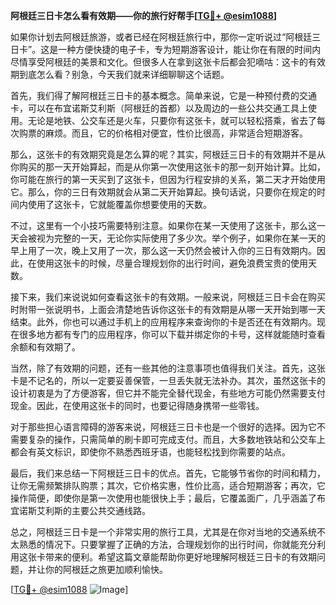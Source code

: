 **阿根廷三日卡怎么看有效期——你的旅行好帮手[[TG💪+ @esim1088](https://t.me/s/esim1088)]**

如果你计划去阿根廷旅游，或者已经在阿根廷旅行中，那你一定听说过“阿根廷三日卡”。这是一种方便快捷的电子卡，专为短期游客设计，能让你在有限的时间内尽情享受阿根廷的美景和文化。但很多人在拿到这张卡后都会犯嘀咕：这卡的有效期到底怎么看？别急，今天我们就来详细聊聊这个话题。

首先，我们得了解阿根廷三日卡的基本概念。简单来说，它是一种预付费的交通卡，可以在布宜诺斯艾利斯（阿根廷的首都）以及周边的一些公共交通工具上使用。无论是地铁、公交车还是火车，只要你有这张卡，就可以轻松搭乘，省去了每次购票的麻烦。而且，它的价格相对便宜，性价比很高，非常适合短期游客。

那么，这张卡的有效期究竟是怎么算的呢？其实，阿根廷三日卡的有效期并不是从你购买的那一天开始算起，而是从你第一次使用这张卡的那一刻开始计算。比如，你可能在旅行的第一天买到了这张卡，但因为行程安排的关系，第二天才开始使用它。那么，你的三日有效期就会从第二天开始算起。换句话说，只要你在规定的时间内使用了这张卡，它就能覆盖你想要使用的天数。

不过，这里有一个小技巧需要特别注意。如果你在某一天使用了这张卡，那么这一天会被视为完整的一天，无论你实际使用了多少次。举个例子，如果你在某一天的早上用了一次，晚上又用了一次，那么这一天仍然会被计入你的三日有效期内。因此，在使用这张卡的时候，尽量合理规划你的出行时间，避免浪费宝贵的使用天数。

接下来，我们来说说如何查看这张卡的有效期。一般来说，阿根廷三日卡会在购买时附带一张说明书，上面会清楚地告诉你这张卡的有效期是从哪一天开始到哪一天结束。此外，你也可以通过手机上的应用程序来查询你的卡是否还在有效期内。现在很多地方都有专门的应用程序，你可以下载并绑定你的卡号，这样就能随时查看余额和有效期了。

当然，除了有效期的问题，还有一些其他的注意事项也值得我们关注。首先，这张卡是不记名的，所以一定要妥善保管，一旦丢失就无法补办。其次，虽然这张卡的设计初衷是为了方便游客，但它并不能完全替代现金，有些地方可能仍然需要支付现金。因此，在使用这张卡的同时，也要记得随身携带一些零钱。

对于那些担心语言障碍的游客来说，阿根廷三日卡也是一个很好的选择。因为它不需要复杂的操作，只需简单的刷卡即可完成支付。而且，大多数地铁站和公交车上都会有英文标识，即使你不熟悉西班牙语，也能轻松找到你需要的站点。

最后，我们来总结一下阿根廷三日卡的优点。首先，它能够节省你的时间和精力，让你无需频繁排队购票；其次，它价格实惠，性价比高，适合短期游客；再次，它操作简便，即使你是第一次使用也能很快上手；最后，它覆盖面广，几乎涵盖了布宜诺斯艾利斯的主要公共交通线路。

总之，阿根廷三日卡是一个非常实用的旅行工具，尤其是在你对当地的交通系统不太熟悉的情况下。只要掌握了正确的方法，合理规划你的出行时间，你就能充分利用这张卡带来的便利。希望这篇文章能帮助你更好地理解阿根廷三日卡的有效期问题，并让你的阿根廷之旅更加顺利愉快。

[[TG💪+ @esim1088](https://t.me/s/esim1088) ![Image](https://i.postimg.cc/4NQfJmqS/Snipaste-2025-05-13-00-14-12.png)]